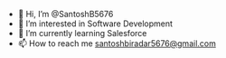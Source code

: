 - 👋 Hi, I’m @SantoshB5676
- 👀 I’m interested in Software Development
- 🌱 I’m currently learning Salesforce
- 📫 How to reach me santoshbiradar5676@gmail.com


<!---
SantoshB5676/SantoshB5676 is a ✨ special ✨ repository because its `README.md` (this file) appears on your GitHub profile.
You can click the Preview link to take a look at your changes.
--->

